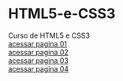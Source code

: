 # HTML5-e-CSS3
 Curso de HTML5 e CSS3 </br>
<a href="https://pedro-ol1veira.github.io/HTML5-e-CSS3/Desafios/desafio10/" target="_blank">acessar pagina 01</a> </br>
<a href="https://pedro-ol1veira.github.io/HTML5-e-CSS3/Desafios/desafio15/" target="_blank">acessar pagina 02</a> </br>
<a href="https://pedro-ol1veira.github.io/HTML5-e-CSS3/Desafios/desafio16/" target="_blank">acessar pagina 03</a> </br>
<a href="https://pedro-ol1veira.github.io/HTML5-e-CSS3/Desafios/desafio12/" target="_blank">acessar pagina 04</a>

